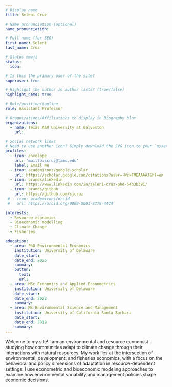 ```yaml
---
# Display name
title: Seleni Cruz

# Name pronunciation (optional)
name_pronunciation: 

# Full name (for SEO)
first_name: Seleni  
last_name: Cruz

# Status emoji
status:
  icon: 

# Is this the primary user of the site?
superuser: true

# Highlight the author in author lists? (true/false)
highlight_name: true

# Role/position/tagline
role: Assistant Professor

# Organizations/Affiliations to display in Biography blox
organizations: 
  - name: Texas A&M University at Galveston
    url: 

# Social network links
# Need to use another icon? Simply download the SVG icon to your `assets/media/icons/` folder.
profiles:
  - icon: envelope
    url: 'mailto:scruz@tamu.edu'
    label: Email me
  - icon: academicons/google-scholar
    url: https://scholar.google.com/citations?user=-WzkFMEAAAAJ&hl=en
  - icon: brands/linkedin
    url: https://www.linkedin.com/in/seleni-cruz-phd-64b3b391/
  - icon: brands/github
    url: https://github.com/sjcruz
 # - icon: academicons/orcid
 #   url: https://orcid.org/0000-0001-8778-4474

interests:
  - Resource economics
  - Bioeconomic modelling
  - Climate Change
  - Fisheries

education:
  - area: PhD Environmental Economics
    institution: University of Delaware
    date_start: 
    date_end: 2025
    summary:
    button:
      text: 
      url:
  - area: MSc Economics and Applied Econometrics
    institution: University of Delaware
    date_start:
    date_end: 2022
    summary: 
  - area: Ms Environmental Science and Management
    institution: University of California Santa Barbara
    date_start: 
    date_end: 2019
    summary: 
---
```


Welcome to my site! I am an environmental and resource economist studying how communities adapt to climate change through their interactions with natural resources. My work lies at the intersection of environmental, development, and fisheries economics, with a focus on the behavioral and policy dimensions of adaptation in resource-dependent settings. I use econometric and bioeconomic modeling approaches to examine how environmental variability and management policies shape economic decisions.